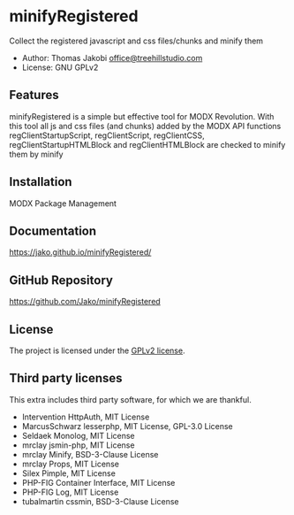 # minifyRegistered

Collect the registered javascript and css files/chunks and minify them

- Author: Thomas Jakobi <office@treehillstudio.com>
- License: GNU GPLv2

## Features

minifyRegistered is a simple but effective tool for MODX Revolution. With this tool all js and css files (and chunks)
added by the MODX API functions regClientStartupScript, regClientScript, regClientCSS, regClientStartupHTMLBlock and
regClientHTMLBlock are checked to minify them by minify

## Installation

MODX Package Management

## Documentation

https://jako.github.io/minifyRegistered/

## GitHub Repository

https://github.com/Jako/minifyRegistered

## License

The project is licensed under the [GPLv2 license](https://github.com/Jako/minifyRegistered/blob/master/core/components/minifyregistered/docs/license.md).

## Third party licenses

This extra includes third party software, for which we are thankful.

- Intervention HttpAuth, MIT License
- MarcusSchwarz lesserphp, MIT License, GPL-3.0 License
- Seldaek Monolog, MIT License
- mrclay jsmin-php, MIT License
- mrclay Minify, BSD-3-Clause License
- mrclay Props, MIT License
- Silex Pimple, MIT License
- PHP-FIG Container Interface, MIT License
- PHP-FIG Log, MIT License
- tubalmartin cssmin, BSD-3-Clause License
